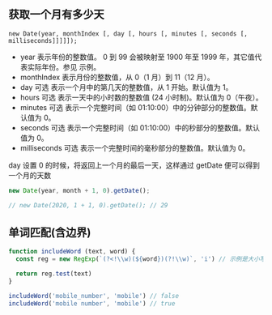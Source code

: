 ## 获取一个月有多少天

`new Date(year, monthIndex [, day [, hours [, minutes [, seconds [, milliseconds]]]]]);`

- year
  表示年份的整数值。 0 到 99 会被映射至 1900 年至 1999 年，其它值代表实际年份。参见 示例。
- monthIndex
  表示月份的整数值，从 0（1 月）到 11（12 月）。
- day 可选
  表示一个月中的第几天的整数值，从 1 开始。默认值为 1。
- hours 可选
  表示一天中的小时数的整数值 (24 小时制)。默认值为 0（午夜）。
- minutes 可选
  表示一个完整时间（如 01:10:00）中的分钟部分的整数值。默认值为 0。
- seconds 可选
  表示一个完整时间（如 01:10:00）中的秒部分的整数值。默认值为 0。
- milliseconds 可选
  表示一个完整时间的毫秒部分的整数值。默认值为 0。

day 设置 0 的时候，将返回上一个月的最后一天，这样通过 getDate 便可以得到一个月的天数

```js
new Date(year, month + 1, 0).getDate();

// new Date(2020, 1 + 1, 0).getDate(); // 29
```

## 单词匹配(含边界)

```js
function includeWord (text, word) {
  const reg = new RegExp(`(?<!\\w)(${word})(?!\\w)`, 'i') // 示例是大小写不敏感

  return reg.test(text)
}

includeWord('mobile_number', 'mobile') // false
includeWord('mobile number', 'mobile') // true
```
